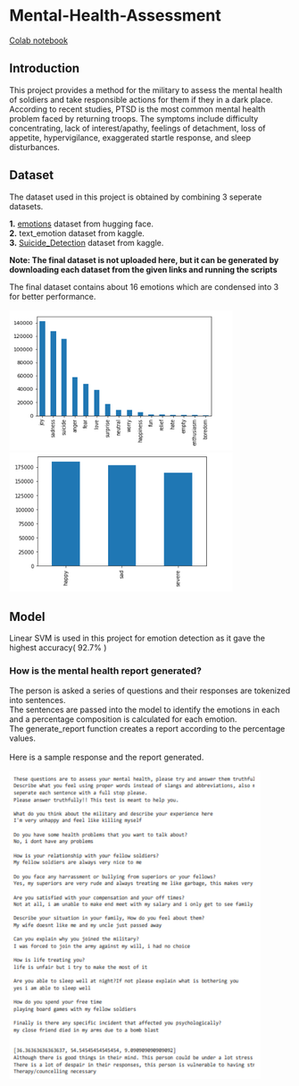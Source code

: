 # Mental-Health-Assessment
<a href="https://colab.research.google.com/drive/17sgdF6EZ6wWmrprG9jAwcpvGIu0iwk8J#scrollTo=F0IwAO4mas2V">Colab notebook</a>

## Introduction
This project provides a method for the military to assess the mental health of soldiers and take responsible actions for them if they in a dark place.<br>
According to recent studies, PTSD is the most common mental health problem faced by returning troops. The symptoms include difficulty concentrating, lack of interest/apathy, feelings of detachment, loss of appetite, hypervigilance, exaggerated startle response, and sleep disturbances.

## Dataset
The dataset used in this project is obtained by combining 3 seperate datasets.

**1.** <a href="https://huggingface.co/datasets/emotion">emotions</a> dataset from hugging face.<br>
**2.** text_emotion dataset from kaggle.<br>
**3.** <a href="https://www.kaggle.com/nikhileswarkomati/suicide-watch">Suicide_Detection</a> dataset from kaggle.<br>

**Note: The final dataset is not uploaded here, but it can be generated by downloading each dataset from the given links and running the scripts**

The final dataset contains about 16 emotions which are condensed into 3 for better performance.<br><br>
<img src="multi_emotions.png" alt="multiple emotions" width="400" height="250">&nbsp;&nbsp;&nbsp;
<img src="condensed_emotions.png" alt="condensed emotions" width="400" height="250">

## Model
Linear SVM is used in this project for emotion detection as it gave the highest accuracy( 92.7% )

### How is the mental health report generated?
The person is asked a series of questions and their responses are tokenized into sentences.<br>
The sentences are passed into the model to identify the emotions in each and a percentage composition is calculated for each emotion.<br>
The generate_report function creates a report according to the percentage values.<br><br>
Here is a sample response and the report generated.<br><br>
<img src="sample_response.png" alt="response" width="450" height="550">
